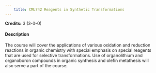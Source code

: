 ```yaml
---
    title: CML742 Reagents in Synthetic Transformations
---
```

**Credits:** 3 (3-0-0)



#### Description 
The course will cover the applications of various oxidation and reduction reactions in organic chemistry with special emphasis on special reagents that are used for selective transformations. Use of organolithium and organoboron compounds in organic synthesis and olefin metathesis will also serve a part of the course.